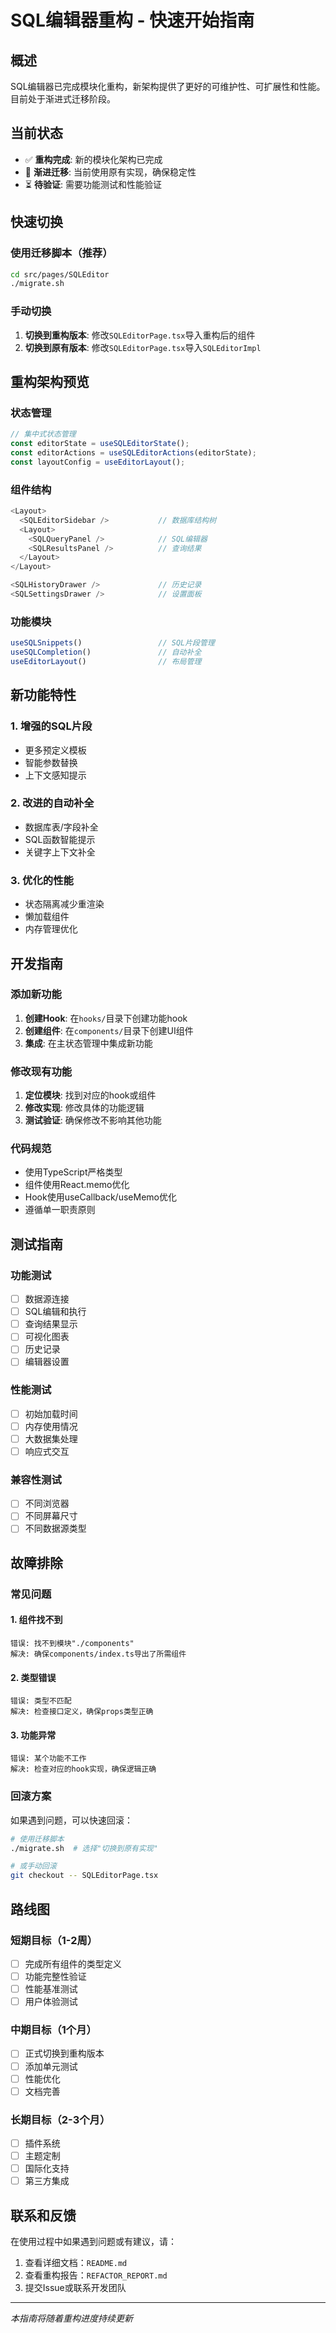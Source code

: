 # SQL编辑器重构 - 快速开始指南

## 概述

SQL编辑器已完成模块化重构，新架构提供了更好的可维护性、可扩展性和性能。目前处于渐进式迁移阶段。

## 当前状态

- ✅ **重构完成**: 新的模块化架构已完成
- 🔄 **渐进迁移**: 当前使用原有实现，确保稳定性
- ⏳ **待验证**: 需要功能测试和性能验证

## 快速切换

### 使用迁移脚本（推荐）
```bash
cd src/pages/SQLEditor
./migrate.sh
```

### 手动切换
1. **切换到重构版本**: 修改`SQLEditorPage.tsx`导入重构后的组件
2. **切换到原有版本**: 修改`SQLEditorPage.tsx`导入`SQLEditorImpl`

## 重构架构预览

### 状态管理
```typescript
// 集中式状态管理
const editorState = useSQLEditorState();
const editorActions = useSQLEditorActions(editorState);
const layoutConfig = useEditorLayout();
```

### 组件结构
```typescript
<Layout>
  <SQLEditorSidebar />           // 数据库结构树
  <Layout>
    <SQLQueryPanel />            // SQL编辑器
    <SQLResultsPanel />          // 查询结果
  </Layout>
</Layout>

<SQLHistoryDrawer />             // 历史记录
<SQLSettingsDrawer />            // 设置面板
```

### 功能模块
```typescript
useSQLSnippets()                 // SQL片段管理
useSQLCompletion()               // 自动补全
useEditorLayout()                // 布局管理
```

## 新功能特性

### 1. 增强的SQL片段
- 更多预定义模板
- 智能参数替换
- 上下文感知提示

### 2. 改进的自动补全
- 数据库表/字段补全
- SQL函数智能提示
- 关键字上下文补全

### 3. 优化的性能
- 状态隔离减少重渲染
- 懒加载组件
- 内存管理优化

## 开发指南

### 添加新功能
1. **创建Hook**: 在`hooks/`目录下创建功能hook
2. **创建组件**: 在`components/`目录下创建UI组件
3. **集成**: 在主状态管理中集成新功能

### 修改现有功能
1. **定位模块**: 找到对应的hook或组件
2. **修改实现**: 修改具体的功能逻辑
3. **测试验证**: 确保修改不影响其他功能

### 代码规范
- 使用TypeScript严格类型
- 组件使用React.memo优化
- Hook使用useCallback/useMemo优化
- 遵循单一职责原则

## 测试指南

### 功能测试
- [ ] 数据源连接
- [ ] SQL编辑和执行
- [ ] 查询结果显示
- [ ] 可视化图表
- [ ] 历史记录
- [ ] 编辑器设置

### 性能测试
- [ ] 初始加载时间
- [ ] 内存使用情况
- [ ] 大数据集处理
- [ ] 响应式交互

### 兼容性测试
- [ ] 不同浏览器
- [ ] 不同屏幕尺寸
- [ ] 不同数据源类型

## 故障排除

### 常见问题

#### 1. 组件找不到
```
错误: 找不到模块"./components"
解决: 确保components/index.ts导出了所需组件
```

#### 2. 类型错误
```
错误: 类型不匹配
解决: 检查接口定义，确保props类型正确
```

#### 3. 功能异常
```
错误: 某个功能不工作
解决: 检查对应的hook实现，确保逻辑正确
```

### 回滚方案
如果遇到问题，可以快速回滚：
```bash
# 使用迁移脚本
./migrate.sh  # 选择"切换到原有实现"

# 或手动回滚
git checkout -- SQLEditorPage.tsx
```

## 路线图

### 短期目标（1-2周）
- [ ] 完成所有组件的类型定义
- [ ] 功能完整性验证
- [ ] 性能基准测试
- [ ] 用户体验测试

### 中期目标（1个月）
- [ ] 正式切换到重构版本
- [ ] 添加单元测试
- [ ] 性能优化
- [ ] 文档完善

### 长期目标（2-3个月）
- [ ] 插件系统
- [ ] 主题定制
- [ ] 国际化支持
- [ ] 第三方集成

## 联系和反馈

在使用过程中如果遇到问题或有建议，请：
1. 查看详细文档：`README.md`
2. 查看重构报告：`REFACTOR_REPORT.md`
3. 提交Issue或联系开发团队

---

*本指南将随着重构进度持续更新*
